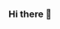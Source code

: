 ### Hi there 👋

<!--
**vothikimyen108/vothikimyen108** is a ✨ _special_ ✨ repository because its `README.md` (this file) appears on your GitHub profile.

Here are some ideas to get you started:

- 🔭 I’m currently student at Ho Chi Minh City Open University
- 🌱 I’m currently learning Web.
- 📫 How to reach me: [My web](https://vothikimyen108.github.io/enen)

